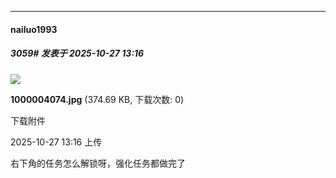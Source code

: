 ﻿
*****

####  nailuo1993  
##### 3059#       发表于 2025-10-27 13:16

<img src="https://img.stage1st.com/forum/202510/27/131605f4t9917235z33z5d.jpg" referrerpolicy="no-referrer">

<strong>1000004074.jpg</strong> (374.69 KB, 下载次数: 0)

下载附件

2025-10-27 13:16 上传

右下角的任务怎么解锁呀，强化任务都做完了

